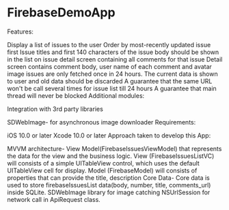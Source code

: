 # FirebaseDemoApp

Features:

Display a list of issues to the user
Order by most-recently updated issue first
Issue titles and first 140 characters of the issue body should be shown in the list
on issue detail screen containing all comments for that issue
Detail screen contains comment body, user name of each comment and avatar image
issues are only fetched once in 24 hours. The current data is shown to user and old data should be discarded
A guarantee that the same URL won't be call several times for issue list till 24 hours
A guarantee that main thread will never be blocked
Additional modules:

Integration with 3rd party libraries

SDWebImage- for asynchronous image downloader
Requirements:

iOS 10.0 or later
Xcode 10.0 or later
Approach taken to develop this App:

MVVM architecture- View Model(FirebaseIssuesViewModel) that represents the data for the view and the business logic. View (FirebaseIssuesListVC) will consists of a simple UITableView control, which uses the default UITableView cell for display. Model (FirebaseModel) will consists of properties that can provide the title, description
Core Data- Core data is used to store firebaseIssuesList data(body, number, title, comments_url) inside SQLite.
SDWebImage library for image catching
NSUrlSession for network call in ApiRequest class.
